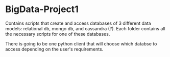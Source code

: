 # BigData-Project1
Contains scripts that create and access databases of 3 different data models: relational db, mongo db, and cassandra (?).
Each folder contains all the necessary scripts for one of these databases.

There is going to be one python client that will choose which databse to access depending on the user's requirements.
